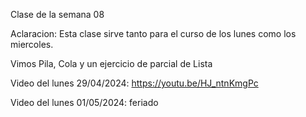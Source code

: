 Clase de la semana 08

Aclaracion: Esta clase sirve tanto para el curso de los lunes como los miercoles.

Vimos Pila, Cola y un ejercicio de parcial de Lista

Video del lunes 29/04/2024: https://youtu.be/HJ_ntnKmgPc

Video del lunes 01/05/2024: feriado

